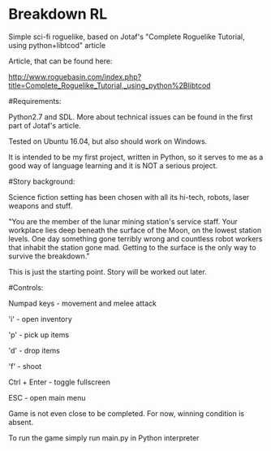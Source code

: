 # Breakdown RL
Simple sci-fi roguelike, based on Jotaf's "Complete Roguelike Tutorial, using python+libtcod" article

Article, that can be found here:

http://www.roguebasin.com/index.php?title=Complete_Roguelike_Tutorial,_using_python%2Blibtcod

#Requirements: 

Python2.7 and SDL. More about technical issues can be found in the first part of Jotaf's article.

Tested on Ubuntu 16.04, but also should work on Windows.

It is intended to be my first project, written in Python, so it serves to me as a good way of language learning and it is NOT a serious project.

#Story background:

Science fiction setting has been chosen with all its hi-tech, robots, laser weapons and stuff.

"You are the member of the lunar mining station's service staff. Your workplace lies deep beneath the surface of the Moon, on the lowest station levels.
One day something gone terribly wrong and countless robot workers that inhabit the station gone mad. Getting to the surface is the only way to survive the breakdown."

This is just the starting point. Story will be worked out later.

#Controls:

Numpad keys - movement and melee attack

'i' - open inventory

'p' - pick up items

'd' - drop items

'f' - shoot

Ctrl + Enter - toggle fullscreen

ESC - open main menu

Game is not even close to be completed. For now, winning condition is absent.

To run the game simply run main.py in Python interpreter
